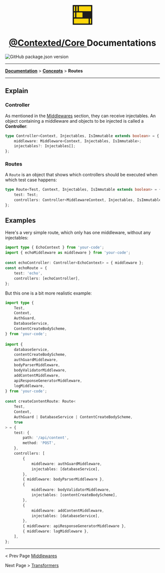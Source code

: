 <div align="center">
    <img alt="Contexted Logo" width="64" src="https://raw.githubusercontent.com/contexted-js/brand/master/dark/main-fill.svg">
    <h1>
		<a href="https://github.com/contexted-js/core">
        	@Contexted/Core
    	</a>
		<span>Documentations</span>
	</h1>
</div>

<img alt="GitHub package.json version" src="https://img.shields.io/github/package-json/v/contexted-js/core">

---

[**Documentation**](../README.md) > [**Concepts**](README.md) > **Routes**

---

## Explain

### Controller

As mentioned in the [Middlewares](middlewares.md) section, they can receive injectables. An object containing a middleware and objects to be injected is called a **Controller**:

```ts
type Controller<Context, Injectables, IsImmutable extends boolean> = {
	middleware: Middleware<Context, Injectables, IsImmutable>;
	injectables?: Injectables[];
};
```

### Routes

A `Route` is an object that shows which controllers should be executed when which test case happens:

```ts
type Route<Test, Context, Injectables, IsImmutable extends boolean> = {
	test: Test;
	controllers: Controller<MiddlewareContext, Injectables, IsImmutable>[];
};
```

## Examples

Here's a very simple route, which only has one middleware, without any injectables:

```ts
import type { EchoContext } from 'your-code';
import { echoMiddleware as middleware } from 'your-code';

const echoController: Controller<EchoContext> = { middleware };
const echoRoute = {
	test: 'echo',
	controllers: [echoController],
};
```

But this one is a bit more realistic example:

```ts
import type {
	Test,
	Context,
	AuthGuard,
	DatabaseService,
	ContentCreateBodyScheme,
} from 'your-code';

import {
	databaseService,
	contentCreateBodyScheme,
	authGuardMiddleware,
	bodyParserMiddleware,
	bodyValidatorMiddleware,
	addContentMiddleware,
	apiResponseGeneratorMiddleware,
	logMiddleware,
} from 'your-code';

const createContentRoute: Route<
	Test,
	Context,
	AuthGuard | DatabaseService | ContentCreateBodyScheme,
	true
> = {
	test: {
		path: '/api/content',
		method: 'POST',
	},
	controllers: [
		{
			middleware: authGuardMiddleware,
			injectables: [databaseService],
		},
		{ middleware: bodyParserMiddleware },
		{
			middleware: bodyValidatorMiddleware,
			injectables: [contentCreateBodyScheme],
		},
		{
			middleware: addContentMiddleware,
			injectables: [databaseService],
		},
		{ middleware: apiResponseGeneratorMiddleware },
		{ middleware: logMiddleware },
	],
};
```

---

< Prev Page
[Middlewares](middlewares.md)

Next Page >
[Transformers](transformers.md)
